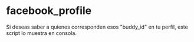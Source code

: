 # facebook_profile
Si deseas saber a quienes corresponden esos "buddy_id" en tu perfil, este script lo muestra en consola.
